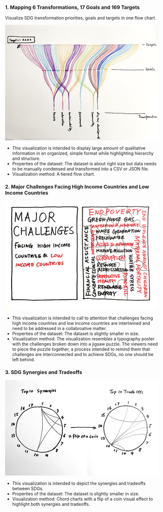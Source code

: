 ### 1. Mapping 6 Transformations, 17 Goals and 169 Targets

Visualize SDG transformation priorities, goals and targets in one flow chart.

<img src="./Sketch1.JPG" width="800" alt="Sketch1">

- This visualization is intended to display large amount of qualitative information in an organized, simple format while highlighting hierarchy and structure.
- Properties of the dataset: The dataset is about right size but data needs to be manually condensed and transformed into a CSV or JSON file.
- Visualization method: A tiered flow chart.

### 2. Major Challenges Facing High Income Countries and Low Income Countries

<img src="./Sketch2.JPG" width="800" alt="Sketch2">

- This visualization is intended to call to attention that challenges facing high income countries and low income countries are intertwined and need to be addressed in a collabroative matter.
- Properties of the dataset: The dataset is slightly smaller in size.
- Visualization method: The visualization resembles a typography poster with the challenges broken down into a jigsaw puzzle. The viewers need to piece the puzzle together, a process intended to remind them that challenges are interconnected and to achieve SDGs, no one should be left behind.

### 3. SDG Synergies and Tradeoffs

<img src="./Sketch3.JPG" width="800" alt="Sketch3">

- This visualization is intended to depict the synergies and tradeoffs between SDGs.
- Properties of the dataset: The dataset is slightly smaller in size.
- Visualization method: Chord charts with a flip of a coin visual effect to highlight both synergies and tradeoffs.
